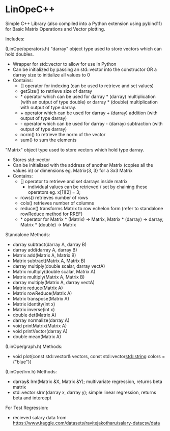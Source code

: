 # LinOpeC++

Simple C++ Library (also compiled into a Python extension using pybind11) for Basic Matrix Operations and Vector plotting.

Includes:

(LinOpe/operators.h)
"darray" object type used to store vectors which can hold doubles.
-   Wrapper for std::vector<double> to allow for use in Python
-   Can be initialized by passing an std::vector into the constructor OR a darray size to initialize all values to 0
-   Contains:
    -   [] operator for indexing (can be used to retrieve and set values)
    -   getSize() to retrieve size of darray
    -   \* operator which can be used for darray * (darray) multiplication (with an output of type double) or darray * (double) multiplication with output of type darray.
    -   \+ operator which can be used for darray + (darray) addition (with output of type darray)
    -   \- operator which can be used for darray - (darray) subtraction (with output of type darray)
    -   norm() to retrieve the norm of the vector
    -   sum() to sum the elements

"Matrix" object type used to store vectors which hold type darray.
-   Stores std::vector<darray>
-   Can be initialized with the address of another Matrix (copies all the values in) or dimensions eg. Matrix{3, 3} for a 3x3 Matrix
-   Contains:
    -   [] operator to retrieve and set darrays inside matrix
        - individual values can be retrieved / set by chaining these operators eg. x[1][2] = 3;
    -   rows() retrieves number of rows
    -   cols() retrieves number of columns
    -   reduce() transforms Matrix to row echelon form (refer to standalone rowReduce method for RREF)
    -   \* operator for Matrix * (Matrix) -> Matrix, Matrix * (darray) -> darray, Matrix * (double) -> Matrix

Standalone Methods:
-   darray subtract(darray A, darray B)
-   darray add(darray A, darray B)
-   Matrix add(Matrix A, Matrix B)
-   Matrix subtract(Matrix A, Matrix B)
-   darray multiply(double scalar, darray vectA)
-   Matrix multiply(double scalar, Matrix A)
-   Matrix multiply(Matrix A, Matrix B)
-   darray multiply(Matrix A, darray vectA)
-   Matrix reduce(Matrix A)
-   Matrix rowReduce(Matrix A)
-   Matrix transpose(Matrix A)
-   Matrix identity(int x)
-   Matrix inverse(int x)
-   double det(Matrix A)
-   darray normalize(darray A)
-   void printMatrix(Matrix A)
-   void printVector(darray A)
-   double mean(Matrix A)

(LinOpe/graph.h)
Methods:
-   void plot(const std::vector<darray>& vectors, const std::vector<std::string> colors = {"blue"})

(LinOpe/lrm.h)
Methods:
-   darray& lrm(Matrix &X, Matrix &Y); multivariate regression, returns beta matrix 
-   std::vector<double> slrm(darray x, darray y); simple linear regression, returns beta and intercept

For Test Regression:
-  recieved salary data from https://www.kaggle.com/datasets/ravitejakotharu/salary-datacsv/data
